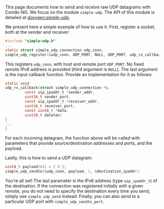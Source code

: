 This page documents how to send and receive raw UDP datagrams with Contiki-NG.
We focus on the module `simple-udp`.
The API of this module is detailed at [doxygen:simple-udp].

We present here a simple example of how to use it.
First, register a socket, both at the sender and receiver:
```c
#include "simple-udp.h"
...
static struct simple_udp_connection udp_conn;
simple_udp_register(&udp_conn, UDP_PORT, NULL, UDP_PORT, udp_rx_callback);
```

This registers `udp_conn`, with host and remote port `UDP_PORT`. No fixed remote IPv6 address is provided (third argument is `NULL`). The last argument is the input callback function. Provide an implementation for it as follows:
```c
static void
udp_rx_callback(struct simple_udp_connection *c,
         const uip_ipaddr_t *sender_addr,
         uint16_t sender_port,
         const uip_ipaddr_t *receiver_addr,
         uint16_t receiver_port,
         const uint8_t *data,
         uint16_t datalen)
{
...
}
```

For each incoming datagram, the function above will be called with parameters that provide source/destination addresses and ports, and the payload.

Lastly, this is how to send a UDP datagram:
```c
uint8_t payload[64] = { 0 };
simple_udp_sendto(&udp_conn, payload, 2, &destination_ipaddr);
```

You're all set! The last parameter is the IPv6 address (type `uip_ipaddr_t`) of the destination. If the connection was registered initially with a given remote, you do not need to specify the destination every time you send, simply use `simple_udp_send` instead. Finally, you can also send to a particular UDP port with `simple_udp_sendto_port`.

[doxygen:simple-udp]: https://contiki-ng.github.io//ngdoc/group__simple-udp.html